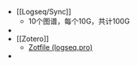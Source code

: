 - [[Logseq/Sync]]
	- 10个图谱，每个10G，共计100G
-
- [[Zotero]]
	- [Zotfile (logseq.pro)](https://logseq.pro/#/page/zotfile)
-